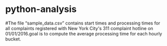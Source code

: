 # python-analysis
#The file “sample_data.csv” contains start times and processing times for all complaints registered with New York City's 311 complaint hotline on 01/01/2016.goal is to compute the average processing time for each hourly bucket.
